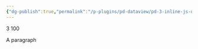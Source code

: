 ```yaml
---
{"dg-publish":true,"permalink":"/p-plugins/pd-dataview/pd-3-inline-js-queries/"}
---
```



3
100
<p><span>A paragraph</span></p>

